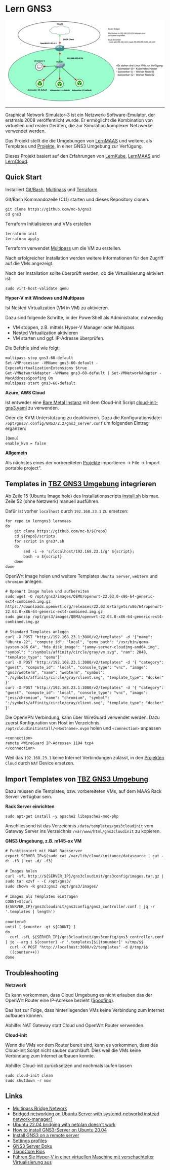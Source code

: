 Lern GNS3 
=========

![](images/gns3.png)

- - - 

Graphical Network Simulator-3 ist ein Netzwerk-Software-Emulator, der erstmals 2008 veröffentlicht wurde. Er ermöglicht die Kombination von virtuellen und realen Geräten, die zur Simulation komplexer Netzwerke verwendet werden.

Das Projekt stellt die die Umgebungen von [LernMAAS](https://github.com/mc-b/lernmaas) und weitere, als Templates und [Projekte](projects/), in einer GNS3 Umgebung zur Verfügung.

Dieses Projekt basiert auf den Erfahrungen von [LernKube](https://github.com/mc-b/lernkube), [LernMAAS](https://github.com/mc-b/lernmaas) und [LernCloud](https://github.com/mc-b/lerncloud).

Quick Start
-----------

Installiert [Git/Bash](https://git-scm.com/downloads), [Multipass](https://multipass.run/) und [Terraform](https://www.terraform.io/).

Git/Bash Kommandozeile (CLI) starten und dieses Repository clonen.

    git clone https://github.com/mc-b/gns3
    cd gns3
    
Terraform Initialisieren und VMs erstellen

    terraform init
    terraform apply
    
Terraform verwendet [Multipass](https://multipass.run/) um die VM zu erstellen.

Nach erfolgreicher Installation werden weitere Informationen für den Zugriff auf die VMs angezeigt.

Nach der Installation sollte überprüft werden, ob die Virtualisierung aktiviert ist:    

    sudo virt-host-validate qemu
    
**Hyper-V mit Windows und Multipass**

Ist Nested Virtualization (VM in VM) zu aktivieren.

Dazu sind folgende Schritte, in der PowerShell als Administrator, notwendig
* VM stoppen, z.B. mittels Hyper-V Manager oder Multipass 
* Nested Virtualization aktivieren
* VM starten und ggf. IP-Adresse überprüfen.

Die Befehle sind wie folgt: 

    multipass stop gns3-60-default
    Set-VMProcessor -VMName gns3-60-default -ExposeVirtualizationExtensions $true
    Get-VMNetworkAdapter -VMName gns3-60-default | Set-VMNetworkAdapter -MacAddressSpoofing On
    multipass start gns3-60-default
    
**Azure, AWS Cloud**

Ist entweder eine [Bare Metal Instanz](https://aws.amazon.com/de/about-aws/whats-new/2021/11/amazon-ec2-bare-metal-instances/) mit dem Cloud-init Script [cloud-init-gns3.yaml](cloud-init-gns3.yaml) zu verwenden.

Oder die KVM Unterstützung zu deaktivieren. Dazu die Konfigurationsdatei `/opt/gns3/.config/GNS3/2.2/gns3_server.conf` um folgenden Eintrag ergänzen:

    [Qemu]
    enable_kvm = false
    
**Allgemein**    
    
Als nächstes eines der vorbereiteten [Projekte](projects/) importieren -> File -> Import portable project".    

Templates in [TBZ GNS3 Umgebung](https://gitlab.com/ch-tbz-it/Stud/allgemein/tbzcloud-gns3) integrieren
-------------------------------------------------

Ab Zeile 15 (Ubuntu Image hole) des Installationsscripts [install.sh](scripts/install.sh) bis max. Zeile 52 (ohne Netzwerk) manuell ausführen.

Dafür ist vorher `localhost` durch `192.168.23.1` zu ersetzen:

    for repo in lerngns3 lernmaas
    do
        git clone https://github.com/mc-b/${repo}
        cd ${repo}/scripts
        for script in gns3*.sh
        do
            sed -i -e 's/localhost/192.168.23.1/g' ${script};
            bash -x ${script}
        done
    done   
         
OpenWrt Image holen und weitere Templates `Ubuntu Server`, `webterm` und `chromium` anlegen.

    # OpenWrt Image holen und aufbereiten
    sudo wget -O /opt/gns3/images/QEMU/openwrt-22.03.0-x86-64-generic-ext4-combined.img.gz https://downloads.openwrt.org/releases/22.03.0/targets/x86/64/openwrt-22.03.0-x86-64-generic-ext4-combined.img.gz
    sudo gunzip /opt/gns3/images/QEMU/openwrt-22.03.0-x86-64-generic-ext4-combined.img.gz
    
    # Standard Templates anlegen
    curl -X POST "http://192.168.23.1:3080/v2/templates" -d '{"name": "Ubuntu-22", "compute_id": "local", "qemu_path": "/usr/bin/qemu-system-x86_64", "hda_disk_image": "jammy-server-cloudimg-amd64.img", "symbol": ":/symbols/affinity/circle/gray/vm.svg", "ram": 2048, "template_type": "qemu"}' 
    curl -X POST "http://192.168.23.1:3080/v2/templates" -d '{ "category": "guest", "compute_id": "local", "console_type": "vnc", "image": "gns3/webterm", "name": "webterm", "symbol": ":/symbols/affinity/circle/gray/client.svg", "template_type": "docker" }'
    curl -X POST "http://192.168.23.1:3080/v2/templates" -d '{ "category": "guest", "compute_id": "local", "console_type": "vnc", "image": "jess/chromium", "name": "chromium", "symbol": ":/symbols/affinity/circle/gray/client.svg", "template_type": "docker" }'
    
Die OpenVPN Verbindung, kann über WireGuard verwendet werden. Dazu zuerst Konfiguration von Host im Verzeichnis `/opt/cloudinitinstall/<Hostname>.ovpn` holen und `<connection>` anpassen

    <connection>
    remote <WireGuard IP-Adresse> 1194 tcp4
    </connection>    

Weil das `192.168.23.1` keine Internet Verbindungen zulässt, in den [Projekten](projects/) `Cloud` durch `NAT` Device ersetzen.

Import Templates von [TBZ GNS3 Umgebung](https://gitlab.com/ch-tbz-it/Stud/allgemein/tbzcloud-gns3) 
---------------------------------------

Dazu müssen die Templates, bzw. vorbereiteten VMs, auf dem MAAS Rack Server verfügbar sein.

**Rack Server einrichten**

    sudo apt-get install -y apache2 libapache2-mod-php 
   
Anschliessend ist das Verzeichnis `/data/templates/gns3cloudinit` vom Gateway Server ins Verzeichnis `/var/www/html/gns3cloudinit` zu kopieren.

**GNS3 Umgebung, z.B. m145-xx VM** 

    # Funktioniert mit MAAS Rackserver
    export SERVER_IP=$(sudo cat /var/lib/cloud/instance/datasource | cut -d: -f3 | cut -d/ -f3)
    
    # Images holen
    curl -sfL http://${SERVER_IP}/gns3cloudinit/gns3config/images.tar.gz | sudo tar xzvf - -C /opt/gns3/
    sudo chown -R gns3:gns3 /opt/gns3/images/
    
    # Images als Templates eintragen
    COUNT=$(curl ${SERVER_IP}/gns3cloudinit/gns3config/gns3_controller.conf | jq -r '.templates | length')
    
    counter=0
    until [ $counter -gt ${COUNT} ]
    do
      curl -sfL ${SERVER_IP}/gns3cloudinit/gns3config/gns3_controller.conf | jq --arg i ${counter} -r '.templates[$i|tonumber]' >/tmp/$$
      curl -X POST "http://localhost:3080/v2/templates" -d @/tmp/$$
      ((counter++))
    done
   
Troubleshooting
---------------

**Netzwerk**

Es kann vorkommen, dass Cloud Umgebung es nicht erlauben das der OpenWrt Router eine IP-Adresse bezieht ([Spoofing](https://de.wikipedia.org/wiki/Spoofing)).

Das hat zur Folge, dass hinterliegenden VMs keine Verbindung zum Internet aufbauen können.

Abhilfe: NAT Gateway statt Cloud und OpenWrt Router verwenden.

**Cloud-init**

Wenn die VMs vor dem Router bereit sind, kann es vorkommen, dass das Cloud-init Script nicht sauber durchläuft. Dies weil die VMs keine Verbindung zum Internet aufbauen konnte.

Abhilfe: Cloud-init zurücksetzen und nochmals laufen lassen

    sudo cloud-init clean
    sudo shutdown -r now

Links
-----

* [Multipass Bridge Network](https://multipass.run/docs/create-an-instance#heading--bridging)
* [Bridged networking on Ubuntu Server with systemd-networkd instead network-manager?](https://discourse.ubuntu.com/t/bridged-networking-on-ubuntu-server-with-systemd-networkd-instead-network-manager/30235)
* [Ubuntu 22.04 bridging with netplan doesn't work](https://askubuntu.com/questions/1416713/ubuntu-22-04-bridging-with-netplan-doesnt-work)
* [How to install GNS3-Server on Ubuntu 20.04](https://securitynetworkinglinux.wordpress.com/2021/01/13/how-to-install-gns3-server-on-ubuntu-20-04/)
* [Install GNS3 on a remote server](https://docs.gns3.com/docs/getting-started/installation/remote-server/)
* [Settings profiles](https://docs.gns3.com/docs/using-gns3/advanced/settings-profiles/)
* [GNS3 Server Doku](https://gns3-server.readthedocs.io/en/stable/index.html)
* [TianoCore Bios](https://www.tianocore.org/)
* [Führen Sie Hyper-V in einer virtuellen Maschine mit verschachtelter Virtualisierung aus](https://learn.microsoft.com/en-us/virtualization/hyper-v-on-windows/user-guide/nested-virtualization)